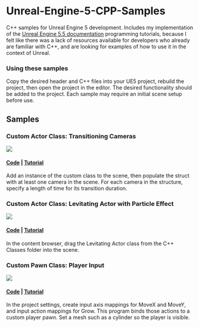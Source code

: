 # Unreal-Engine-5-CPP-Samples
C++ samples for Unreal Engine 5 development. Includes my implementation of the <a href="https://dev.epicgames.com/documentation/en-us/unreal-engine/unreal-engine-5-5-documentation">Unreal Engine 5.5 documentation</a> programming tutorials, because I felt like there was a lack of resources available for developers who already are familiar with C++, and are looking for examples of how to use it in the context of Unreal. 

### Using these samples
Copy the desired header and C++ files into your UE5 project, rebuild the project, then open the project in the editor. The desired functionality should be added to the project. Each sample may require an initial scene setup before use.

## Samples

### Custom Actor Class: Transitioning Cameras
<img src="screenshots/UE5_CamControl.gif">

#### <a href="#">Code</a> | <a href="https://dev.epicgames.com/documentation/en-us/unreal-engine/quick-start-guide-to-implementing-automatic-camera-control-in-unreal-engine-cpp">Tutorial</a>

Add an instance of the custom class to the scene, then populate the struct with at least one camera in the scene. For each camera in the structure, specify a length of time for its transition duration.

### Custom Actor Class: Levitating Actor with Particle Effect
<img src="screenshots/UE5_CPP_Levitate.gif">

#### <a href="https://github.com/nicholaswile/Unreal-Engine-5-CPP-Samples/tree/main/levitating">Code</a> | <a href="https://dev.epicgames.com/documentation/en-us/unreal-engine/unreal-engine-cpp-quick-start">Tutorial</a>

In the content browser, drag the Levitating Actor class from the C++ Classes folder into the scene.

### Custom Pawn Class: Player Input
<img src="screenshots/UE5_PlayerInput.gif">

#### <a href="https://github.com/nicholaswile/Unreal-Engine-5-CPP-Samples/tree/main/playerinput">Code</a> | <a href="https://dev.epicgames.com/documentation/en-us/unreal-engine/quick-start-guide-to-player-input-in-unreal-engine-cpp">Tutorial</a>

In the project settings, create input axis mappings for MoveX and MoveY, and input action mappings for Grow. This program binds those actions to a custom player pawn. Set a mesh such as a cylinder so the player is visible.